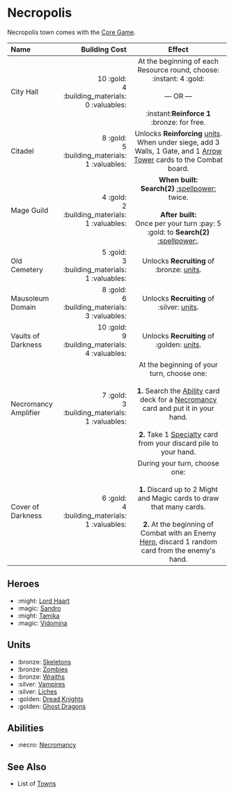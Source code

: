 # Necropolis

Necropolis town comes with the [Core Game](content.md).

| Name | Building Cost | Effect |
| :--- | ---: | :---: |
| City Hall | 10 :gold:<br>4 :building_materials:<br>0 :valuables: | At the beginning of each Resource round, choose:<br>:instant: 4 :gold:<br><br>— OR —<br><br>:instant:**Reinforce 1** :bronze: for free. |
| Citadel | 8 :gold:<br>5 :building_materials:<br>1 :valuables: | Unlocks **Reinforcing** [units](#units). When under siege, add 3 Walls, 1 Gate, and 1 [Arrow Tower](../units/arrow_tower.md) cards to the Combat board. |
| Mage Guild | 4 :gold:<br>2 :building_materials:<br>1 :valuables: | **When built:**<br>**Search(2)** [:spellpower:](../spells.md) twice.<br><br>**After built:**<br>Once per your turn :pay: 5 :gold: to **Search(2)** [:spellpower:](../spells.md). |
| Old Cemetery | 5 :gold:<br>3 :building_materials:<br>1 :valuables: | Unlocks **Recruiting** of :bronze: [units](#units). |
| Mausoleum Domain | 8 :gold:<br>6 :building_materials:<br>3 :valuables: | Unlocks **Recruiting** of :silver: [units](#units). |
| Vaults of Darkness | 10 :gold:<br>9 :building_materials:<br>4 :valuables: | Unlocks **Recruiting** of :golden: [units](#units). |
| Necromancy Amplifier | 7 :gold:<br>3 :building_materials:<br>1 :valuables: | At the beginning of your turn, choose one:<br><br>**1.** Search the [Ability](../abilities.md) card deck for a [Necromancy](../abilities.md) card and put it in your hand.<br><br>**2.** Take 1 [Specialty](#heroes) card from your discard pile to your hand. |
| Cover of Darkness | 6 :gold:<br>4 :building_materials:<br>1 :valuables: | During your turn, choose one:<br><br>**1.** Discard up to 2 Might and Magic cards to draw that many cards.<br><br>**2.** At the beginning of Combat with an Enemy [Hero](heroes.md), discard 1 random card from the enemy's hand. |


## Heroes

- :might: [Lord Haart](../heroes/lord_haart_necropolis.md)
- :magic: [Sandro](../heroes/sandro.md)
- :might: [Tamika](../heroes/tamika.md)
- :magic: [Vidomina](../heroes/vidomina.md)


## Units

- :bronze: [Skeletons](../units/skeletons.md)
- :bronze: [Zombies](../units/zombies.md)
- :bronze: [Wraiths](../units/wraiths.md)
- :silver: [Vampires](../units/vampires.md)
- :silver: [Liches](../units/liches.md)
- :golden: [Dread Knights](../units/dread_knights.md)
- :golden: [Ghost Dragons](../units/ghost_dragons.md)


## Abilities

- :necro: [Necromancy](../abilities/necromancy.md)


## See Also

- List of [Towns](../towns.md)
